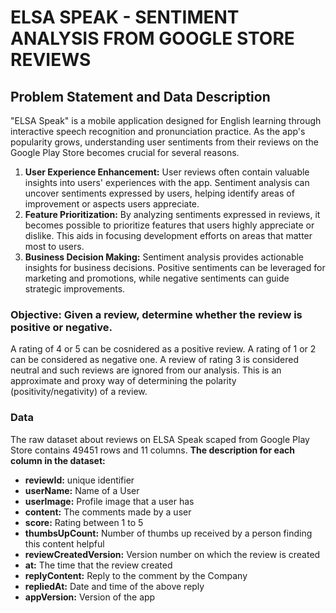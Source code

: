 # ELSA SPEAK - SENTIMENT ANALYSIS FROM GOOGLE STORE REVIEWS
## Problem Statement and Data Description
"ELSA Speak" is a mobile application designed for English learning through interactive speech recognition and pronunciation practice. As the app's popularity grows, understanding user sentiments from their reviews on the Google Play Store becomes crucial for several reasons.

1. **User Experience Enhancement:** User reviews often contain valuable insights into users' experiences with the app. Sentiment analysis can uncover sentiments expressed by users, helping identify areas of improvement or aspects users appreciate.
2. **Feature Prioritization:** By analyzing sentiments expressed in reviews, it becomes possible to prioritize features that users highly appreciate or dislike. This aids in focusing development efforts on areas that matter most to users.
3. **Business Decision Making:** Sentiment analysis provides actionable insights for business decisions. Positive sentiments can be leveraged for marketing and promotions, while negative sentiments can guide strategic improvements.

### Objective: Given a review, determine whether the review is positive or negative.
A rating of 4 or 5 can be cosnidered as a positive review. A rating of 1 or 2 can be considered as negative one. A review of rating 3 is considered neutral and such reviews are ignored from our analysis. This is an approximate and proxy way of determining the polarity (positivity/negativity) of a review.

### Data
The raw dataset about reviews on ELSA Speak scaped from Google Play Store contains 49451 rows and 11 columns.
**The description for each column in the dataset:**
- **reviewId:** unique identifier
- **userName:** Name of a User
- **userImage:** Profile image that a user has
- **content:** The comments made by a user
- **score:** Rating between 1 to 5
- **thumbsUpCount:** Number of thumbs up received by a person finding this content helpful
- **reviewCreatedVersion:** Version number on which the review is created
- **at:** The time that the review created
- **replyContent:** Reply to the comment by the Company
- **repliedAt:** Date and time of the above reply
- **appVersion:** Version of the app

